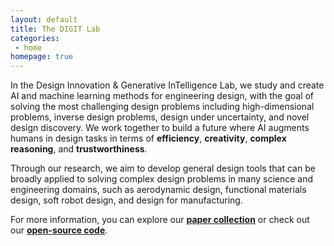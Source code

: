 ```yaml
---
layout: default
title: The DIGIT Lab
categories:
 - home
homepage: true
---
```

In the Design Innovation & Generative InTelligence Lab, we study and create AI and machine learning methods for engineering design, with the goal of solving the most challenging design problems including high-dimensional problems, inverse design problems, design under uncertainty, and novel design discovery. We work together to build a future where AI augments humans in design tasks in terms of **efficiency**, **creativity**, **complex reasoning**, and **trustworthiness**.

Through our research, we aim to develop general design tools that can be broadly applied to solving complex design problems in many science and engineering domains, such as aerodynamic design, functional materials design, soft robot design, and design for manufacturing.

For more information, you can explore our [**paper collection**](/papers/) or check out our [**open-source code**](https://www.github.com/DIGITLab23).
